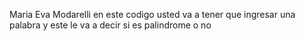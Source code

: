 Maria Eva Modarelli
en este codigo usted va a tener que ingresar una palabra y este le va a decir si es palindrome o no 
